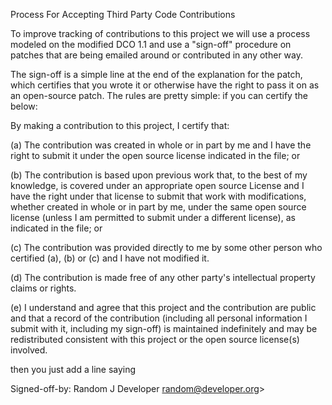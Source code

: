 Process For Accepting Third Party Code Contributions

To improve tracking of contributions to this project we will use a
process modeled on the modified DCO 1.1 and use a "sign-off" procedure
on patches that are being emailed around or contributed in any other
way.

The sign-off is a simple line at the end of the explanation for the
patch, which certifies that you wrote it or otherwise have the right
to pass it on as an open-source patch.  The rules are pretty simple:
if you can certify the below:

By making a contribution to this project, I certify that:

(a) The contribution was created in whole or in part by me and I have
    the right to submit it under the open source license indicated in the
    file; or

(b) The contribution is based upon previous work that, to the best of
    my knowledge, is covered under an appropriate open source License and
    I have the right under that license to submit that work with
    modifications, whether created in whole or in part by me, under the
    same open source license (unless I am permitted to submit under a
    different license), as indicated in the file; or

(c) The contribution was provided directly to me by some other person
    who certified (a), (b) or (c) and I have not modified it.

(d) The contribution is made free of any other party's intellectual
    property claims or rights.

(e) I understand and agree that this project and the contribution are
    public and that a record of the contribution (including all personal
    information I submit with it, including my sign-off) is maintained
    indefinitely and may be redistributed consistent with this project or
    the open source license(s) involved.

then you just add a line saying

Signed-off-by: Random J Developer random@developer.org>
